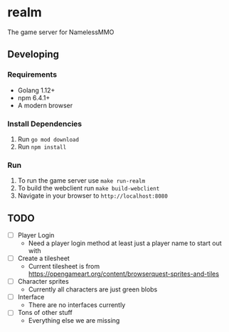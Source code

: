 # realm
The game server for NamelessMMO

## Developing

### Requirements

* Golang 1.12+
* npm 6.4.1+
* A modern browser

### Install Dependencies

1. Run `go mod download`
1. Run `npm install`

### Run

1. To run the game server use `make run-realm`
1. To build the webclient run `make build-webclient`
1. Navigate in your browser to `http://localhost:8080`


## TODO

- [ ] Player Login
    * Need a player login method at least just a player name to start out with
- [ ] Create a tilesheet
    * Current tilesheet is from https://opengameart.org/content/browserquest-sprites-and-tiles
- [ ] Character sprites
    * Currently all characters are just green blobs
- [ ] Interface
    * There are no interfaces currently
- [ ] Tons of other stuff
    * Everything else we are missing